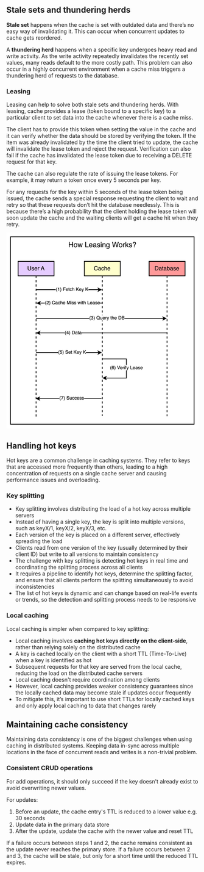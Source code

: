 ## Stale sets and thundering herds

**Stale set** happens when the cache is set with outdated data and there’s no easy way of invalidating it. This can occur when concurrent updates to cache gets reordered.

A **thundering herd** happens when a specific key undergoes heavy read and write activity. As the write activity repeatedly invalidates the recently set values, many reads default to the more costly path. This problem can also occur in a highly concurrent environment when a cache miss triggers a thundering herd of requests to the database.

### Leasing

Leasing can help to solve both stale sets and thundering herds. With leasing, cache provides a lease (token bound to a specific key) to a particular client to set data into the cache whenever there is a cache miss.

The client has to provide this token when setting the value in the cache and it can verify whether the data should be stored by verifying the token. If the item was already invalidated by the time the client tried to update, the cache will invalidate the lease token and reject the request. Verification can also fail if the cache has invalidated the lease token due to receiving a DELETE request for that key.

The cache can also regulate the rate of issuing the lease tokens. For example, it may return a token once every 5 seconds per key.

For any requests for the key within 5 seconds of the lease token being issued, the cache sends a special response requesting the client to wait and retry so that these requests don’t hit the database needlessly. This is because there’s a high probability that the client holding the lease token will soon update the cache and the waiting clients will get a cache hit when they retry.

<img src="./assets/leasing.png">

## Handling hot keys

Hot keys are a common challenge in caching systems. They refer to keys that are accessed more frequently than others, leading to a high concentration of requests on a single cache server and causing performance issues and overloading.

### Key splitting

- Key splitting involves distributing the load of a hot key across multiple servers
- Instead of having a single key, the key is split into multiple versions, such as keyX/1, keyX/2, keyX/3, etc.
- Each version of the key is placed on a different server, effectively spreading the load
- Clients read from one version of the key (usually determined by their client ID) but write to all versions to maintain consistency
- The challenge with key splitting is detecting hot keys in real time and coordinating the splitting process across all clients
- It requires a pipeline to identify hot keys, determine the splitting factor, and ensure that all clients perform the splitting simultaneously to avoid inconsistencies
- The list of hot keys is dynamic and can change based on real-life events or trends, so the detection and splitting process needs to be responsive

### Local caching

Local caching is simpler when compared to key splitting:

- Local caching involves **caching hot keys directly on the client-side**, rather than relying solely on the distributed cache
- A key is cached locally on the client with a short TTL (Time-To-Live) when a key is identified as hot
- Subsequent requests for that key are served from the local cache, reducing the load on the distributed cache servers
- Local caching doesn't require coordination among clients
- However, local caching provides weaker consistency guarantees since the locally cached data may become stale if updates occur frequently
- To mitigate this, it’s important to use short TTLs for locally cached keys and only apply local caching to data that changes rarely

## Maintaining cache consistency

Maintaining data consistency is one of the biggest challenges when using caching in distributed systems. Keeping data in-sync across multiple locations in the face of concurrent reads and writes is a non-trivial problem.

### Consistent CRUD operations

For add operations, it should only succeed if the key doesn't already exist to avoid overwriting newer values.

For updates:

1. Before an update, the cache entry's TTL is reduced to a lower value e.g. 30 seconds
2. Update data in the primary data store
3. After the update, update the cache with the newer value and reset TTL

If a failure occurs between steps 1 and 2, the cache remains consistent as the update never reaches the primary store. If a failure occurs between 2 and 3, the cache will be stale, but only for a short time until the reduced TTL expires.
